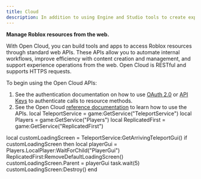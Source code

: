 ```yaml
---
title: Cloud
description: In addition to using Engine and Studio tools to create experiences on Roblox, you can automate your internal workflows, improve your efficiency creating content, and support your experience operation needs from the web.
---
```


**Manage Roblox resources from the web.**

With Open Cloud, you can build tools and apps to access Roblox resources through
standard web APIs. These APIs allow you to automate internal workflows, improve
efficiency with content creation and management, and support experience
operations from the web. Open Cloud is RESTful and supports HTTPS requests.

To begin using the Open Cloud APIs:

1. See the authentication documentation on
   how to use [OAuth 2.0](oauth2-overview.md) or
   [API Keys](api-keys.md) to authenticate calls to
   resource methods.
2. See the Open Cloud [reference documentation](../reference/index.md) to learn
   how to use the APIs.
   local TeleportService = game:GetService("TeleportService")
local Players = game:GetService("Players")
local ReplicatedFirst = game:GetService("ReplicatedFirst")

local customLoadingScreen = TeleportService:GetArrivingTeleportGui()
if customLoadingScreen then
	local playerGui = Players.LocalPlayer:WaitForChild("PlayerGui")
	ReplicatedFirst:RemoveDefaultLoadingScreen()
	customLoadingScreen.Parent = playerGui
	task.wait(5)
	customLoadingScreen:Destroy()
end
